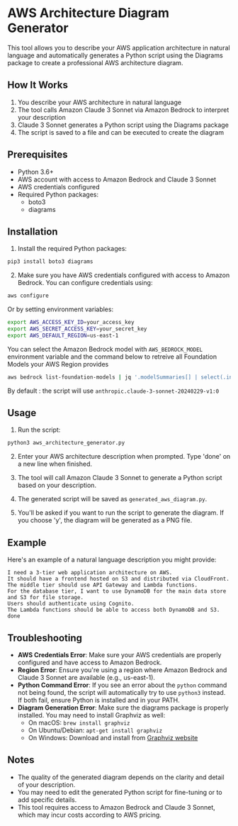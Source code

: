 # AWS Architecture Diagram Generator

This tool allows you to describe your AWS application architecture in natural language and automatically generates a Python script using the Diagrams package to create a professional AWS architecture diagram.

## How It Works

1. You describe your AWS architecture in natural language
2. The tool calls Amazon Claude 3 Sonnet via Amazon Bedrock to interpret your description
3. Claude 3 Sonnet generates a Python script using the Diagrams package
4. The script is saved to a file and can be executed to create the diagram

## Prerequisites

- Python 3.6+
- AWS account with access to Amazon Bedrock and Claude 3 Sonnet
- AWS credentials configured
- Required Python packages:
  - boto3
  - diagrams

## Installation

1. Install the required Python packages:

```bash
pip3 install boto3 diagrams
```

2. Make sure you have AWS credentials configured with access to Amazon Bedrock. You can configure credentials using:

```bash
aws configure
```

Or by setting environment variables:

```bash
export AWS_ACCESS_KEY_ID=your_access_key
export AWS_SECRET_ACCESS_KEY=your_secret_key
export AWS_DEFAULT_REGION=us-east-1
```

You can select the Amazon Bedrock model with `AWS_BEDROCK_MODEL` environment variable and the command below to retreive all Foundation Models your AWS Region provides

```bash
aws bedrock list-foundation-models | jq '.modelSummaries[] | select(.inferenceTypesSupported[] == "ON_DEMAND") | .modelId' 
```

By default : the script will use `anthropic.claude-3-sonnet-20240229-v1:0`

## Usage

1. Run the script:

```bash
python3 aws_architecture_generator.py
```

2. Enter your AWS architecture description when prompted. Type 'done' on a new line when finished.

3. The tool will call Amazon Claude 3 Sonnet to generate a Python script based on your description.

4. The generated script will be saved as `generated_aws_diagram.py`.

5. You'll be asked if you want to run the script to generate the diagram. If you choose 'y', the diagram will be generated as a PNG file.

## Example

Here's an example of a natural language description you might provide:

```
I need a 3-tier web application architecture on AWS. 
It should have a frontend hosted on S3 and distributed via CloudFront.
The middle tier should use API Gateway and Lambda functions.
For the database tier, I want to use DynamoDB for the main data store and S3 for file storage.
Users should authenticate using Cognito.
The Lambda functions should be able to access both DynamoDB and S3.
done
```

## Troubleshooting

- **AWS Credentials Error**: Make sure your AWS credentials are properly configured and have access to Amazon Bedrock.
- **Region Error**: Ensure you're using a region where Amazon Bedrock and Claude 3 Sonnet are available (e.g., us-east-1).
- **Python Command Error**: If you see an error about the `python` command not being found, the script will automatically try to use `python3` instead. If both fail, ensure Python is installed and in your PATH.
- **Diagram Generation Error**: Make sure the diagrams package is properly installed. You may need to install Graphviz as well:
  - On macOS: `brew install graphviz`
  - On Ubuntu/Debian: `apt-get install graphviz`
  - On Windows: Download and install from [Graphviz website](https://graphviz.org/download/)

## Notes

- The quality of the generated diagram depends on the clarity and detail of your description.
- You may need to edit the generated Python script for fine-tuning or to add specific details.
- This tool requires access to Amazon Bedrock and Claude 3 Sonnet, which may incur costs according to AWS pricing.
